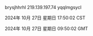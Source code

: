 brysjhhrhl 219.139.197.74 yqqlmgsycl

2024年 10月 27日 星期日 17:50:02 CST

2024年 10月 27日 星期日 09:50:02 GMT
